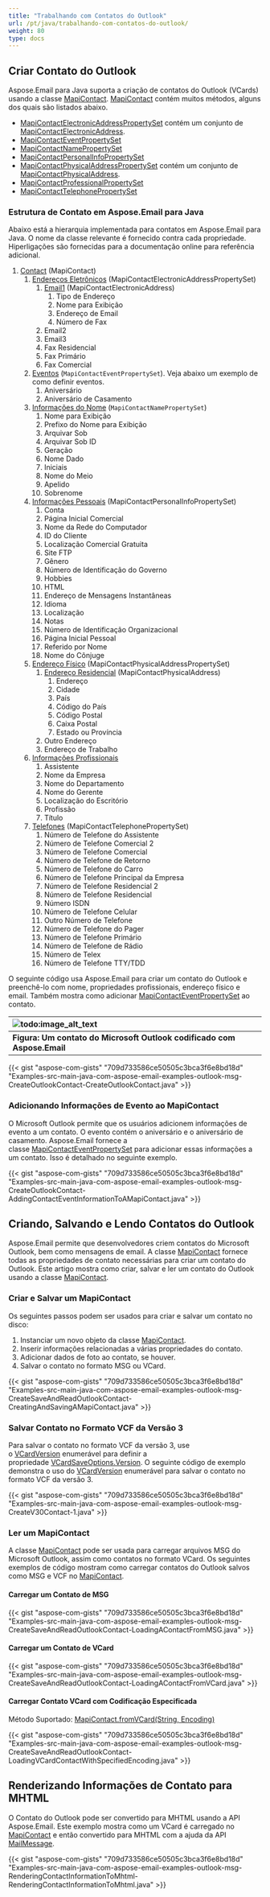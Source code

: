 ```yaml
---
title: "Trabalhando com Contatos do Outlook"
url: /pt/java/trabalhando-com-contatos-do-outlook/
weight: 80
type: docs
---
```


## **Criar Contato do Outlook**

Aspose.Email para Java suporta a criação de contatos do Outlook (VCards) usando a classe [MapiContact](https://reference.aspose.com/email/java/com.aspose.email/mapicontact/). [MapiContact](https://reference.aspose.com/email/java/com.aspose.email/mapicontact/) contém muitos métodos, alguns dos quais são listados abaixo.

- [MapiContactElectronicAddressPropertySet](https://reference.aspose.com/email/java/com.aspose.email/mapicontactelectronicaddresspropertyset/#MapiContactElectronicAddressPropertySet--) contém um conjunto de [MapiContactElectronicAddress](https://reference.aspose.com/email/java/com.aspose.email/mapicontactelectronicaddress/).
- [MapiContactEventPropertySet](https://reference.aspose.com/email/java/com.aspose.email/mapicontacteventpropertyset/#MapiContactEventPropertySet--)
- [MapiContactNamePropertySet](https://reference.aspose.com/email/java/com.aspose.email/mapicontactnamepropertyset/#MapiContactNamePropertySet--)
- [MapiContactPersonalInfoPropertySet](https://reference.aspose.com/email/java/com.aspose.email/mapicontactpersonalinfopropertyset/#MapiContactPersonalInfoPropertySet--)
- [MapiContactPhysicalAddressPropertySet](https://reference.aspose.com/email/java/com.aspose.email/mapicontactphysicaladdresspropertyset/#MapiContactPhysicalAddressPropertySet--) contém um conjunto de [MapiContactPhysicalAddress](https://reference.aspose.com/email/java/com.aspose.email/mapicontactphysicaladdress/#MapiContactPhysicalAddress--).
- [MapiContactProfessionalPropertySet](https://reference.aspose.com/email/java/com.aspose.email/mapicontactprofessionalpropertyset/#MapiContactProfessionalPropertySet--)
- [MapiContactTelephonePropertySet](https://reference.aspose.com/email/java/com.aspose.email/mapicontacttelephonepropertyset/#MapiContactTelephonePropertySet--)

### **Estrutura de Contato em Aspose.Email para Java**

Abaixo está a hierarquia implementada para contatos em Aspose.Email para Java. O nome da classe relevante é fornecido contra cada propriedade. Hiperligações são fornecidas para a documentação online para referência adicional.

1. [Contact](https://reference.aspose.com/email/java/com.aspose.email/mapicontact/) (MapiContact)
   1. [Endereços Eletrônicos](https://reference.aspose.com/email/java/com.aspose.email/mapicontactelectronicaddresspropertyset/#MapiContactElectronicAddressPropertySet--) (MapiContactElectronicAddressPropertySet)
      1. [Email1](https://reference.aspose.com/email/java/com.aspose.email/mapicontactelectronicaddress/) (MapiContactElectronicAddress)
         1. Tipo de Endereço
         1. Nome para Exibição
         1. Endereço de Email
         1. Número de Fax
      1. Email2
      1. Email3
      1. Fax Residencial
      1. Fax Primário
      1. Fax Comercial
   1. [Eventos](https://reference.aspose.com/email/java/com.aspose.email/mapicontacteventpropertyset/#MapiContactEventPropertySet--) (`MapiContactEventPropertySet`). Veja abaixo um exemplo de como definir eventos.
      1. Aniversário
      1. Aniversário de Casamento
   1. [Informações do Nome](https://reference.aspose.com/email/java/com.aspose.email/mapicontactnamepropertyset/#MapiContactNamePropertySet--) (`MapiContactNamePropertySet`)
      1. Nome para Exibição
      1. Prefixo do Nome para Exibição
      1. Arquivar Sob
      1. Arquivar Sob ID
      1. Geração
      1. Nome Dado
      1. Iniciais
      1. Nome do Meio
      1. Apelido
      1. Sobrenome
   1. [Informações Pessoais](https://reference.aspose.com/email/java/com.aspose.email/mapicontactpersonalinfopropertyset/#MapiContactPersonalInfoPropertySet--) (MapiContactPersonalInfoPropertySet)
      1. Conta
      1. Página Inicial Comercial
      1. Nome da Rede do Computador
      1. ID do Cliente
      1. Localização Comercial Gratuita
      1. Site FTP
      1. Gênero
      1. Número de Identificação do Governo
      1. Hobbies
      1. HTML
      1. Endereço de Mensagens Instantâneas
      1. Idioma
      1. Localização
      1. Notas
      1. Número de Identificação Organizacional
      1. Página Inicial Pessoal
      1. Referido por Nome
      1. Nome do Cônjuge
   1. [Endereço Físico](https://reference.aspose.com/email/java/com.aspose.email/mapicontactphysicaladdresspropertyset/#MapiContactPhysicalAddressPropertySet--) (MapiContactPhysicalAddressPropertySet)
      1. [Endereço Residencial](https://reference.aspose.com/email/java/com.aspose.email/mapicontactphysicaladdress/#MapiContactPhysicalAddress--) (MapiContactPhysicalAddress)
         1. Endereço
         1. Cidade
         1. País
         1. Código do País
         1. Código Postal
         1. Caixa Postal
         1. Estado ou Província
      1. Outro Endereço
      1. Endereço de Trabalho
   2. [Informações Profissionais](https://reference.aspose.com/email/java/com.aspose.email/mapicontactprofessionalpropertyset/#MapiContactProfessionalPropertySet--)
      1. Assistente
      2. Nome da Empresa
      3. Nome do Departamento
      4. Nome do Gerente
      5. Localização do Escritório
      6. Profissão
      7. Título
   3. [Telefones](https://reference.aspose.com/email/java/com.aspose.email/mapicontacttelephonepropertyset/#MapiContactTelephonePropertySet--) (MapiContactTelephonePropertySet)
      1. Número de Telefone do Assistente
      2. Número de Telefone Comercial 2
      3. Número de Telefone Comercial
      4. Número de Telefone de Retorno
      5. Número de Telefone do Carro
      6. Número de Telefone Principal da Empresa
      7. Número de Telefone Residencial 2
      8. Número de Telefone Residencial
      9. Número ISDN
      10. Número de Telefone Celular
      11. Outro Número de Telefone
      12. Número de Telefone do Pager
      13. Número de Telefone Primário
      14. Número de Telefone de Rádio
      15. Número de Telex
      16. Número de Telefone TTY/TDD

O seguinte código usa Aspose.Email para criar um contato do Outlook e preenchê-lo com nome, propriedades profissionais, endereço físico e email. Também mostra como adicionar [MapiContactEventPropertySet](https://reference.aspose.com/email/java/com.aspose.email/mapicontacteventpropertyset/#MapiContactEventPropertySet--) ao contato.

|![todo:image_alt_text](https://i.imgur.com/D4jXgXo.png)|
| :- |
|**Figura: Um contato do Microsoft Outlook codificado com Aspose.Email**|
{{< gist "aspose-com-gists" "709d733586ce50505c3bca3f6e8bd18d" "Examples-src-main-java-com-aspose-email-examples-outlook-msg-CreateOutlookContact-CreateOutlookContact.java" >}}

### **Adicionando Informações de Evento ao MapiContact**

O Microsoft Outlook permite que os usuários adicionem informações de evento a um contato. O evento contém o aniversário e o aniversário de casamento. Aspose.Email fornece a classe [MapiContactEventPropertySet](https://reference.aspose.com/email/java/com.aspose.email/mapicontacteventpropertyset/) para adicionar essas informações a um contato. Isso é detalhado no seguinte exemplo.

{{< gist "aspose-com-gists" "709d733586ce50505c3bca3f6e8bd18d" "Examples-src-main-java-com-aspose-email-examples-outlook-msg-CreateOutlookContact-AddingContactEventInformationToAMapiContact.java" >}}

## **Criando, Salvando e Lendo Contatos do Outlook**

Aspose.Email permite que desenvolvedores criem contatos do Microsoft Outlook, bem como mensagens de email. A classe [MapiContact](https://reference.aspose.com/email/java/com.aspose.email/mapicontact/) fornece todas as propriedades de contato necessárias para criar um contato do Outlook. Este artigo mostra como criar, salvar e ler um contato do Outlook usando a classe [MapiContact](https://reference.aspose.com/email/java/com.aspose.email/mapicontact/).

### **Criar e Salvar um MapiContact**

Os seguintes passos podem ser usados para criar e salvar um contato no disco:

1. Instanciar um novo objeto da classe [MapiContact](https://reference.aspose.com/email/java/com.aspose.email/mapicontact/).
1. Inserir informações relacionadas a várias propriedades do contato.
1. Adicionar dados de foto ao contato, se houver.
1. Salvar o contato no formato MSG ou VCard.

{{< gist "aspose-com-gists" "709d733586ce50505c3bca3f6e8bd18d" "Examples-src-main-java-com-aspose-email-examples-outlook-msg-CreateSaveAndReadOutlookContact-CreatingAndSavingAMapiContact.java" >}}

### **Salvar Contato no Formato VCF da Versão 3**

Para salvar o contato no formato VCF da versão 3, use o [VCardVersion](https://reference.aspose.com/email/java/com.aspose.email/vcardversion/) enumerável para definir a propriedade [VCardSaveOptions.Version](https://reference.aspose.com/email/java/com.aspose.email/vcardsaveoptions/#getVersion--). O seguinte código de exemplo demonstra o uso do [VCardVersion](https://reference.aspose.com/email/java/com.aspose.email/vcardversion/) enumerável para salvar o contato no formato VCF da versão 3.

{{< gist "aspose-com-gists" "709d733586ce50505c3bca3f6e8bd18d" "Examples-src-main-java-com-aspose-email-examples-outlook-msg-CreateV30Contact-1.java" >}}

### **Ler um MapiContact**

A classe [MapiContact](https://reference.aspose.com/email/java/com.aspose.email/mapicontact/) pode ser usada para carregar arquivos MSG do Microsoft Outlook, assim como contatos no formato VCard. Os seguintes exemplos de código mostram como carregar contatos do Outlook salvos como MSG e VCF no [MapiContact](https://reference.aspose.com/email/java/com.aspose.email/mapicontact/).

#### **Carregar um Contato de MSG**

{{< gist "aspose-com-gists" "709d733586ce50505c3bca3f6e8bd18d" "Examples-src-main-java-com-aspose-email-examples-outlook-msg-CreateSaveAndReadOutlookContact-LoadingAContactFromMSG.java" >}}

#### **Carregar um Contato de VCard**

{{< gist "aspose-com-gists" "709d733586ce50505c3bca3f6e8bd18d" "Examples-src-main-java-com-aspose-email-examples-outlook-msg-CreateSaveAndReadOutlookContact-LoadingAContactFromVCard.java" >}}

#### **Carregar Contato VCard com Codificação Especificada**

Método Suportado: [MapiContact.fromVCard(String, Encoding)](https://reference.aspose.com/email/java/com.aspose.email/mapicontact/#fromVCard-java.lang.String-java.nio.charset.Charset-)

{{< gist "aspose-com-gists" "709d733586ce50505c3bca3f6e8bd18d" "Examples-src-main-java-com-aspose-email-examples-outlook-msg-CreateSaveAndReadOutlookContact-LoadingVCardContactWithSpecifiedEncoding.java" >}}

## **Renderizando Informações de Contato para MHTML**

O Contato do Outlook pode ser convertido para MHTML usando a API Aspose.Email. Este exemplo mostra como um VCard é carregado no [MapiContact](https://reference.aspose.com/email/java/com.aspose.email/mapicontact/) e então convertido para MHTML com a ajuda da API [MailMessage](https://reference.aspose.com/email/java/com.aspose.email/mailmessage/).

{{< gist "aspose-com-gists" "709d733586ce50505c3bca3f6e8bd18d" "Examples-src-main-java-com-aspose-email-examples-outlook-msg-RenderingContactInformationToMhtml-RenderingContactInformationToMhtml.java" >}}